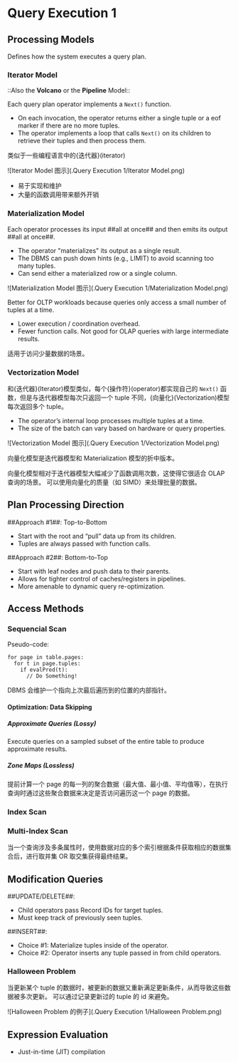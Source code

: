 # Query Execution 1

## Processing Models

Defines how the system executes a query plan.

### Iterator Model

::Also the __Volcano__ or the __Pipeline__ Model::

Each query plan operator implements a ``Next()`` function.
- On each invocation, the operator returns either a single tuple or a eof marker if there are no more tuples.
- The operator implements a loop that calls ``Next()`` on its children to retrieve their tuples and then process them.

类似于一些编程语言中的{迭代器}(iterator)

![Iterator Model 图示](.Query Execution 1/Iterator Model.png)

- 易于实现和维护
- 大量的函数调用带来额外开销

### Materialization Model

Each operator processes its input ##all at once## and then emits its output ##all at once##.
- The operator "materializes" its output as a single result.
- The DBMS can push down hints (e.g., LIMIT) to avoid scanning too many tuples.
- Can send either a materialized row or a single column.

![Materialization Model 图示](.Query Execution 1/Materialization Model.png)

Better for OLTP workloads because queries only access a small number of tuples at a time.
- Lower execution / coordination overhead.
- Fewer function calls.
Not good for OLAP queries with large intermediate results.

适用于访问少量数据的场景。

### Vectorization Model

和{迭代器}(Iterator)模型类似，每个{操作符}(operator)都实现自己的 ``Next()`` 函数，但是与迭代器模型每次只返回一个 tuple 不同，{向量化}(Vectorization)模型每次返回多个 tuple。
- The operator’s internal loop processes multiple tuples at a time.
- The size of the batch can vary based on hardware or query properties.

![Vectorization Model 图示](.Query Execution 1/Vectorization Model.png)

向量化模型是迭代器模型和 Materialization 模型的折中版本。

向量化模型相对于迭代器模型大幅减少了函数调用次数，这使得它很适合 OLAP 查询的场景。
可以使用向量化的质量（如 SIMD）来处理批量的数据。

## Plan Processing Direction

##Approach #1##: Top-to-Bottom
- Start with the root and “pull” data up from its children.
- Tuples are always passed with function calls.

##Approach #2##: Bottom-to-Top
- Start with leaf nodes and push data to their parents.
- Allows for tighter control of caches/registers in pipelines.
- More amenable to dynamic query re-optimization.

## Access Methods

### Sequencial Scan

Pseudo-code:
```
for page in table.pages:
  for t in page.tuples:
    if evalPred(t):
      // Do Something!
```

DBMS 会维护一个指向上次最后遍历到的位置的内部指针。

#### Optimization: Data Skipping

##### Approximate Queries (Lossy)

Execute queries on a sampled subset of the entire table to produce approximate results.

##### Zone Maps (Lossless)

提前计算一个 page 的每一列的聚合数据（最大值、最小值、平均值等），在执行查询时通过这些聚合数据来决定是否访问遍历这一个 page 的数据。

### Index Scan

### Multi-Index Scan

当一个查询涉及多条属性时，使用数据对应的多个索引根据条件获取相应的数据集合后，进行取并集 OR 取交集获得最终结果。

## Modification Queries

##UPDATE/DELETE##:
- Child operators pass Record IDs for target tuples.
- Must keep track of previously seen tuples.

##INSERT##:
- Choice #1: Materialize tuples inside of the operator.
- Choice #2: Operator inserts any tuple passed in from child operators.

### Halloween Problem

当更新某个 tuple 的数据时，被更新的数据又重新满足更新条件，从而导致这些数据被多次更新。
可以通过记录更新过的 tuple 的 id 来避免。

![Halloween Problem 的例子](.Query Execution 1/Halloween Problem.png)

## Expression Evaluation

- Just-in-time (JIT) compilation

